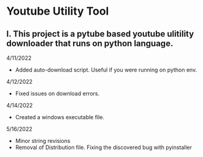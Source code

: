 # Youtube Utility Tool

I. This project is a pytube based youtube ulitility downloader that runs on python language.
----------------------
4/11/2022
- Added auto-download script. Useful if you were running on python env.

4/12/2022
- Fixed issues on download errors.

4/14/2022
- Created a windows executable file.

5/16/2022
- Minor string revisions
- Removal of Distribution file. Fixing the discovered bug with pyinstaller
